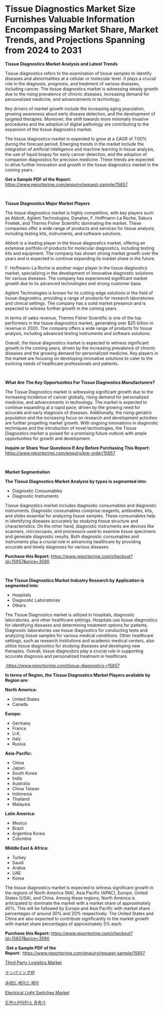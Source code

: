 <p><h1>Tissue Diagnostics Market Size Furnishes Valuable Information Encompassing Market Share, Market Trends, and Projections Spanning from 2024 to 2031</h1></p><p><strong>Tissue Diagnostics Market Analysis and Latest Trends</strong></p>
<p><p>Tissue diagnostics refers to the examination of tissue samples to identify diseases and abnormalities at a cellular or molecular level. It plays a crucial role in the diagnosis, prognosis, and treatment of various diseases, including cancer. The tissue diagnostics market is witnessing steady growth due to the rising prevalence of chronic diseases, increasing demand for personalized medicine, and advancements in technology.</p><p>Key drivers of market growth include the increasing aging population, growing awareness about early disease detection, and the development of targeted therapies. Moreover, the shift towards more minimally invasive procedures and the adoption of digital pathology are contributing to the expansion of the tissue diagnostics market.</p><p>The tissue diagnostics market is expected to grow at a CAGR of 7.00% during the forecast period. Emerging trends in the market include the integration of artificial intelligence and machine learning in tissue analysis, the use of liquid biopsy for early cancer detection, and the adoption of companion diagnostics for precision medicine. These trends are expected to drive further innovation and growth in the tissue diagnostics market in the coming years.</p></p>
<p><strong>Get a Sample PDF of the Report:&nbsp;</strong> <a href="https://www.reportprime.com/enquiry/request-sample/15657">https://www.reportprime.com/enquiry/request-sample/15657</a></p>
<p>&nbsp;</p>
<p><strong>Tissue Diagnostics Major Market Players</strong></p>
<p><p>The tissue diagnostics market is highly competitive, with key players such as Abbott, Agilent Technologies, Danaher, F. Hoffmann-La Roche, Sakura Finetek, and Thermo Fisher Scientific dominating the market. These companies offer a wide range of products and services for tissue analysis, including testing kits, instruments, and software solutions.</p><p>Abbott is a leading player in the tissue diagnostics market, offering an extensive portfolio of products for molecular diagnostics, including testing kits and equipment. The company has shown strong market growth over the years and is expected to continue expanding its market share in the future.</p><p>F. Hoffmann-La Roche is another major player in the tissue diagnostics market, specializing in the development of innovative diagnostic solutions for various diseases. The company has experienced significant market growth due to its advanced technologies and strong customer base.</p><p>Agilent Technologies is known for its cutting-edge solutions in the field of tissue diagnostics, providing a range of products for research laboratories and clinical settings. The company has a solid market presence and is expected to witness further growth in the coming years.</p><p>In terms of sales revenue, Thermo Fisher Scientific is one of the top performers in the tissue diagnostics market, generating over $25 billion in revenue in 2020. The company offers a wide range of products for tissue analysis, including advanced testing instruments and software solutions.</p><p>Overall, the tissue diagnostics market is expected to witness significant growth in the coming years, driven by the increasing prevalence of chronic diseases and the growing demand for personalized medicine. Key players in the market are focusing on developing innovative solutions to cater to the evolving needs of healthcare professionals and patients.</p></p>
<p>&nbsp;</p>
<p><strong>What Are The Key Opportunities For Tissue Diagnostics Manufacturers?</strong></p>
<p><p>The Tissue Diagnostics market is witnessing significant growth due to the increasing incidence of cancer globally, rising demand for personalized medicine, and advancements in technology. The market is expected to continue expanding at a rapid pace, driven by the growing need for accurate and early diagnosis of diseases. Additionally, the rising geriatric population and the increasing focus on research and development activities are further propelling market growth. With ongoing innovations in diagnostic techniques and the introduction of novel technologies, the Tissue Diagnostics market is poised for a promising future outlook with ample opportunities for growth and development.</p></p>
<p><strong>Inquire or Share Your Questions If Any Before Purchasing This Report:</strong> <a href="https://www.reportprime.com/enquiry/pre-order/15657">https://www.reportprime.com/enquiry/pre-order/15657</a></p>
<p>&nbsp;</p>
<p><strong>Market Segmentation</strong></p>
<p><strong>The Tissue Diagnostics Market Analysis by types is segmented into:</strong></p>
<p><ul><li>Diagnostic Consumables</li><li>Diagnostic Instruments</li></ul></p>
<p><p>Tissue diagnostics market includes diagnostic consumables and diagnostic instruments. Diagnostic consumables comprise reagents, antibodies, kits, and slides essential for analyzing tissue samples. These consumables help in identifying diseases accurately by studying tissue structure and characteristics. On the other hand, diagnostic instruments are devices like scanners, microscopes, and processors used to examine tissue specimens and generate diagnostic results. Both diagnostic consumables and instruments play a crucial role in advancing healthcare by providing accurate and timely diagnoses for various diseases.</p></p>
<p><strong>Purchase this Report:&nbsp;</strong><a href="https://www.reportprime.com/checkout?id=15657&price=3590">https://www.reportprime.com/checkout?id=15657&price=3590</a></p>
<p>&nbsp;</p>
<p><strong>The Tissue Diagnostics Market Industry Research by Application is segmented into:</strong></p>
<p><ul><li>Hospitals</li><li>Diagnostic Laboratories</li><li>Others</li></ul></p>
<p><p>The Tissue Diagnostics market is utilized in hospitals, diagnostic laboratories, and other healthcare settings. Hospitals use tissue diagnostics for identifying diseases and determining treatment options for patients. Diagnostic laboratories use tissue diagnostics for conducting tests and analyzing tissue samples for various medical conditions. Other healthcare settings, such as research institutions and academic medical centers, also utilize tissue diagnostics for studying diseases and developing new therapies. Overall, tissue diagnostics play a crucial role in supporting accurate diagnosis and personalized treatment in healthcare.</p></p>
<p><a href="https://www.reportprime.com/tissue-diagnostics-r15657">&nbsp;https://www.reportprime.com/tissue-diagnostics-r15657</a></p>
<p><strong>In terms of Region, the Tissue Diagnostics Market Players available by Region are:</strong></p>
<p>
    <p> <strong> North America: </strong>
        <ul>
            <li>United States</li>
            <li>Canada</li>
        </ul>
        </p> 
    <p> <strong> Europe: </strong>
        <ul>
            <li>Germany</li>
            <li>France</li>
            <li>U.K.</li>
            <li>Italy</li>
            <li>Russia</li>
        </ul>
        </p> 
    <p> <strong> Asia-Pacific: </strong>
        <ul>
            <li>China</li>
            <li>Japan</li>
            <li>South Korea</li>
            <li>India</li>
            <li>Australia</li>
            <li>China Taiwan</li>
            <li>Indonesia</li>
            <li>Thailand</li>
            <li>Malaysia</li>
        </ul>
        </p> 
    <p> <strong> Latin America: </strong>
        <ul>
            <li>Mexico</li>
            <li>Brazil</li>
            <li>Argentina Korea</li>
            <li>Colombia</li>
        </ul>
        </p> 
    <p> <strong> Middle East & Africa: </strong>
        <ul>
            <li>Turkey</li>
            <li>Saudi</li>
            <li>Arabia</li>
            <li>UAE</li>
            <li>Korea</li>
        </ul>
    </p>
    </p>
<p><p>The tissue diagnostics market is expected to witness significant growth in the regions of North America (NA), Asia Pacific (APAC), Europe, United States (USA), and China. Among these regions, North America is anticipated to dominate the market with a market share of approximately 40%. This will be followed by Europe and Asia Pacific with market share percentages of around 30% and 20% respectively. The United States and China are also expected to contribute significantly to the market growth with market share percentages of approximately 5% each.</p></p>
<p><strong>Purchase this Report: </strong><a href="https://www.reportprime.com/checkout?id=15657&price=3590">https://www.reportprime.com/checkout?id=15657&price=3590</a></p>
<p>&nbsp;<strong>Get a Sample PDF of the Report:&nbsp;&nbsp;</strong><a href="https://www.reportprime.com/enquiry/request-sample/15657">https://www.reportprime.com/enquiry/request-sample/15657</a></p>
<p><strong></strong></p>
<p><p><a href="https://github.com/lubmix/Market-Research-Report-List-2/blob/main/third-party-logistics-market.md">Third Party Logistics Market</a></p><p><a href="https://medium.com/@stefansmith00/%E7%84%BC%E5%85%A5%E3%82%8C%E7%82%89%E5%B8%82%E5%A0%B4-%E7%A8%AE%E9%A1%9E-%E7%94%A8%E9%80%94-%E5%9C%B0%E7%90%86%E3%81%AB%E3%82%88%E3%82%8B%E5%8C%85%E6%8B%AC%E7%9A%84%E8%A9%95%E4%BE%A1-c431b0d675e0">テンパリング炉</a></p><p><a href="https://github.com/GabrielBlanda5656/Market-Research-Report-List-1/blob/main/191238076274.md">슬레드 베이스 체어</a></p><p><a href="https://www.linkedin.com/pulse/electrical-light-switches-market-key-successful-business-strategy-moixe">Electrical Light Switches Market</a></p><p><a href="https://medium.com/@maxinewilloughby/%EC%A0%84%EC%B9%98%EC%A6%9D%ED%8F%AD%EA%B8%B0-%EC%8B%9C%EC%9E%A5-%EC%A0%84%EB%A7%9D-%EC%82%B0%EC%97%85-%EA%B0%9C%EC%9A%94-%EB%B0%8F-%EC%98%88%EC%B8%A1-2024%EB%85%84-2031%EB%85%84-07b1b7d32abf">트랜스컨덕턴스 증폭기</a></p></p>
